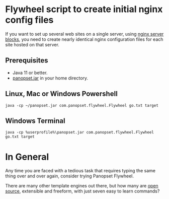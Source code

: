 # Flywheel script to create initial nginx config files

If you want to set up several web sites on a single server,
using [nginx server blocks](https://www.digitalocean.com/community/tutorials/how-to-install-nginx-on-ubuntu-20-04#step-5-%E2%80%93-setting-up-server-blocks-%28recommended%29),
you need to create nearly identical nginx configuration files for each site hosted on that server.

## Prerequisites

* Java 11 or better.
* [panopset.jar](https://panopset.com/download.html) in your home directory.

## Linux, Mac or Windows Powershell

    java -cp ~/panopset.jar com.panopset.flywheel.Flywheel go.txt target

## Windows Terminal

    java -cp %userprofile%\panopset.jar com.panopset.flywheel.Flywheel go.txt target
    
# In General

Any time you are faced with a tedious task that requires typing the same thing over and over
again, consider trying Panopset Flywheel.  

There are many other template engines out there, 
but how many are [open source](https://github.com/panopset/flywheel), extensible and freeform, with just seven easy to learn commands?
